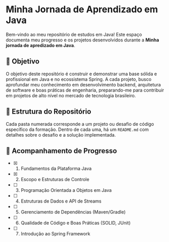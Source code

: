 # Minha Jornada de Aprendizado em Java

Bem-vindo ao meu repositório de estudos em Java! Este espaço documenta meu progresso e os projetos desenvolvidos durante a **Minha jornada de apredizado em Java**.

## 🎯 Objetivo

O objetivo deste repositório é construir e demonstrar uma base sólida e profissional em Java e no ecossistema Spring. A cada projeto, busco aprofundar meu conhecimento em desenvolvimento backend, arquitetura de software e boas práticas de engenharia, preparando-me para contribuir em projetos de alto nível no mercado de tecnologia brasileiro.

## 📂 Estrutura do Repositório

Cada pasta numerada corresponde a um projeto ou desafio de código específico da formação. Dentro de cada uma, há um `README.md` com detalhes sobre o desafio e a solução implementada.

## 🚀 Acompanhamento de Progresso

-   [x] 1. Fundamentos da Plataforma Java
-   [x] 2. Escopo e Estruturas de Controle
-   [ ] 3. Programação Orientada a Objetos em Java
-   [ ] 4. Estruturas de Dados e API de Streams
-   [ ] 5. Gerenciamento de Dependências (Maven/Gradle)
-   [ ] 6. Qualidade de Código e Boas Práticas (SOLID, JUnit)
-   [ ] 7. Introdução ao Spring Framework